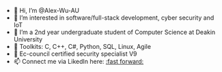 - 👋 Hi, I’m @Alex-Wu-AU
- 👀 I’m interested in software/full-stack development, cyber security and IoT
- 🌱 I’m a 2nd year undergraduate student of Computer Science at Deakin University
- 🧰 Toolkits: C, C++, C#, Python, SQL, Linux, Agile
- 🔰 Ec-council certified security specialist V9
- 📫 Connect me via LikedIn here: [:fast forward:](www.linkedin.com/in/alex-wu-21b06a20a) 
